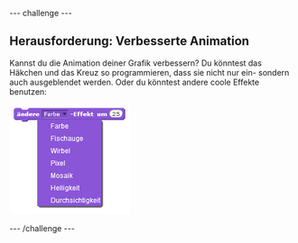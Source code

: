 \--- challenge \---

## Herausforderung: Verbesserte Animation

Kannst du die Animation deiner Grafik verbessern? Du könntest das Häkchen und das Kreuz so programmieren, dass sie nicht nur ein- sondern auch ausgeblendet werden. Oder du könntest andere coole Effekte benutzen:

![screenshot](images/brain-effects.png)

\--- /challenge \---
